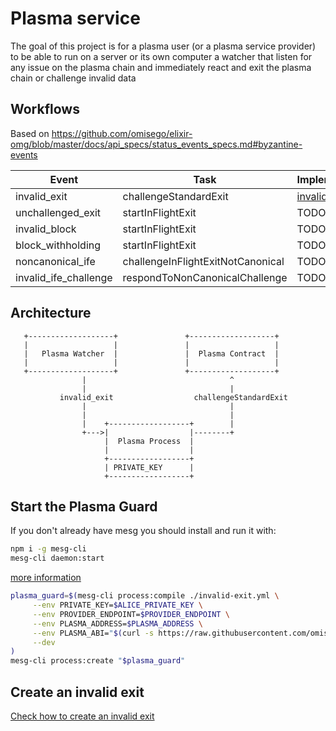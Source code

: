 # Plasma service

The goal of this project is for a plasma user (or a plasma service provider) to be able to run on a server or its own computer a watcher that listen for any issue on the plasma chain and immediately react and exit the plasma chain or challenge invalid data

## Workflows

Based on https://github.com/omisego/elixir-omg/blob/master/docs/api_specs/status_events_specs.md#byzantine-events

| Event | Task | Implementation |
| - | - | - |
| invalid_exit | challengeStandardExit | [invalid-exit.yml](invalid-exit.yml) | 
| unchallenged_exit | startInFlightExit | TODO | 
| invalid_block | startInFlightExit | TODO | 
| block_withholding | startInFlightExit | TODO | 
| noncanonical_ife | challengeInFlightExitNotCanonical | TODO | 
| invalid_ife_challenge | respondToNonCanonicalChallenge | TODO | 

<!-- | piggyback_available |  |
| invalid_piggyback |  | -->


## Architecture
```
   +-------------------+               +-------------------+
   |                   |               |                   |
   |   Plasma Watcher  |               |  Plasma Contract  |
   |                   |               |                   |
   +-------------------+               +-------------------+
                |                                ^
                |                                |
           invalid_exit                  challengeStandardExit
                |                                |
                |                                |
                |    +------------------+        |
                +--->|                  |--------+
                     |  Plasma Process  |
                     |                  |
                     +------------------+
                     | PRIVATE_KEY      |
                     +------------------+

```

## Start the Plasma Guard

If you don't already have mesg you should install and run it with:
```bash
npm i -g mesg-cli
mesg-cli daemon:start
```
[more information](https://docs.mesg.com/guide/installation.html)

```bash
plasma_guard=$(mesg-cli process:compile ./invalid-exit.yml \
     --env PRIVATE_KEY=$ALICE_PRIVATE_KEY \
     --env PROVIDER_ENDPOINT=$PROVIDER_ENDPOINT \
     --env PLASMA_ADDRESS=$PLASMA_ADDRESS \
     --env PLASMA_ABI="$(curl -s https://raw.githubusercontent.com/omisego/omg-js/master/packages/omg-js-rootchain/src/contracts/RootChain.json | jq .abi)" \
     --dev
)
mesg-cli process:create "$plasma_guard"
```

## Create an invalid exit

[Check how to create an invalid exit](./create-invalid-exit.md)
